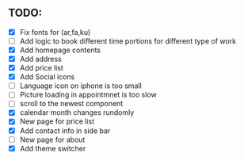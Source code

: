 ## TODO:

- [x] Fix fonts for (ar,fa,ku)
- [ ] Add logic to book different time portions for different type of work
- [x] Add homepage contents
- [x] Add address
- [x] Add price list
- [x] Add Social icons
- [ ] Language icon on iphone is too small
- [ ] Picture loading in appointmnet is too slow
- [ ] scroll to the newest component
- [x] calendar month changes rundomly
- [x] New page for price list
- [x] Add contact info in side bar
- [ ] New page for about
- [x] Add theme switcher
